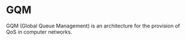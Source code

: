 # GQM
GQM (Global Queue Management) is an architecture for the provision of QoS in computer networks.
